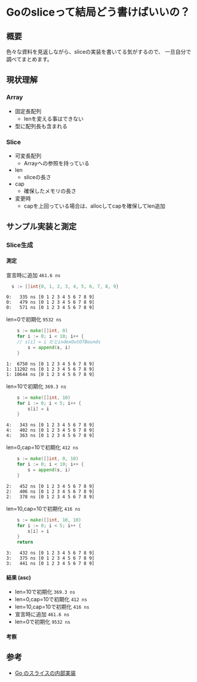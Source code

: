 # Goのsliceって結局どう書けばいいの？

## 概要
色々な資料を見返しながら、sliceの実装を書いてる気がするので、
一旦自分で調べてまとめます。

## 現状理解

### Array
- 固定長配列
  - lenを変える事はできない
- 型に配列長も含まれる

### Slice
- 可変長配列
  - Arrayへの参照を持っている
- len
  - sliceの長さ
- cap
  - 確保したメモリの長さ
- 変更時
  - capを上回っている場合は、allocしてcapを確保してlen追加

## サンプル実装と測定
### Slice生成
#### 測定
宣言時に追加 `461.6 ns`
```go
  s := []int{0, 1, 2, 3, 4, 5, 6, 7, 8, 9}
```
```
0:   335 ns [0 1 2 3 4 5 6 7 8 9]
0:   479 ns [0 1 2 3 4 5 6 7 8 9]
0:   571 ns [0 1 2 3 4 5 6 7 8 9]
```

len=0で初期化 `9532 ns`
```go
	s := make([]int, 0)
	for i := 0; i < 10; i++ {
    // s[i] = i だとindexOutOfBounds
		s = append(s, i)
	}
```
```
1:  6750 ns [0 1 2 3 4 5 6 7 8 9]
1: 11202 ns [0 1 2 3 4 5 6 7 8 9]
1: 10644 ns [0 1 2 3 4 5 6 7 8 9]
```

len=10で初期化 `369.3 ns`
```go
	s := make([]int, 10)
	for i := 0; i < 5; i++ {
		s[i] = i
	}
```
```
4:   343 ns [0 1 2 3 4 5 6 7 8 9]
4:   402 ns [0 1 2 3 4 5 6 7 8 9]
4:   363 ns [0 1 2 3 4 5 6 7 8 9]
```

len=0,cap=10で初期化 `412 ns`
```go
	s := make([]int, 0, 10)
	for i := 0; i < 10; i++ {
		s = append(s, i)
	}
```
```
2:   452 ns [0 1 2 3 4 5 6 7 8 9]
2:   406 ns [0 1 2 3 4 5 6 7 8 9]
2:   378 ns [0 1 2 3 4 5 6 7 8 9]
```

len=10,cap=10で初期化 `416 ns`
```go
	s := make([]int, 10, 10)
	for i := 0; i < 5; i++ {
		s[i] = i
	}
	return
```
```
3:   432 ns [0 1 2 3 4 5 6 7 8 9]
3:   375 ns [0 1 2 3 4 5 6 7 8 9]
3:   441 ns [0 1 2 3 4 5 6 7 8 9]
```

#### 結果 (asc)
- len=10で初期化        `369.3 ns`
- len=0,cap=10で初期化  `412 ns`
- len=10,cap=10で初期化 `416 ns`
- 宣言時に追加           `461.6 ns`
- len=0で初期化         `9532 ns`

#### 考察



## 参考
- [Go のスライスの内部実装](http://jxck.hatenablog.com/entry/golang-slice-internals)
